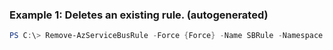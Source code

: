 ### Example 1: Deletes an existing rule. (autogenerated)
```powershell
PS C:\> Remove-AzServiceBusRule -Force {Force} -Name SBRule -Namespace {Namespace} -ResourceGroupName MyResourceGroup -Subscription {Subscription} -Topic {Topic}
```


